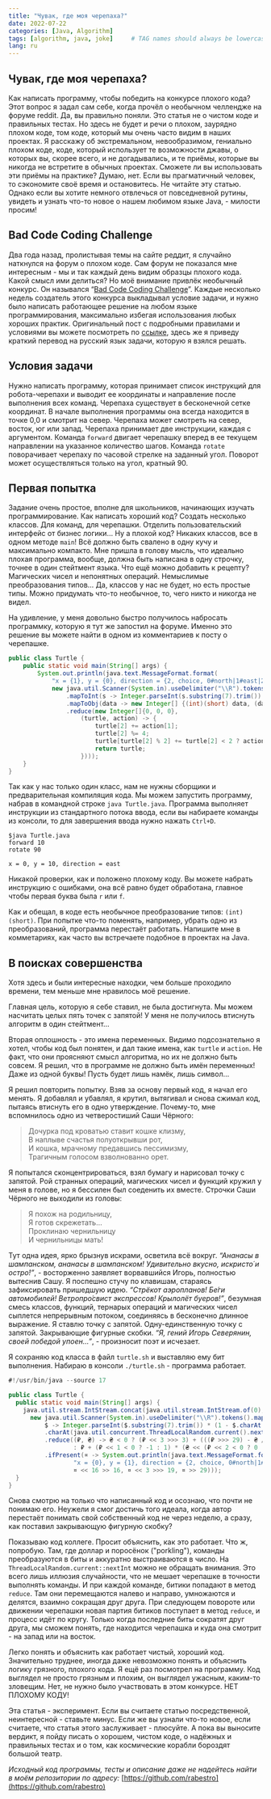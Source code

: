 ```yaml
---
title: "Чувак, где моя черепаха?"
date: 2022-07-22
categories: [Java, Algorithm]
tags: [algorithm, java, joke]     # TAG names should always be lowercase
lang: ru
---
```


## Чувак, где моя черепаха?

Как написать программу, чтобы победить на конкурсе плохого кода? Этот вопрос я задал сам себе, когда прочёл о необычном челлендже на форуме reddit. Да, вы правильно поняли. Это статья не о чистом коде и правильных тестах. Но здесь не будет и речи о плохом, заурядно плохом коде, том коде, который мы очень часто видим в наших проектах. Я расскажу об экстремальном, невообразимом, гениально плохом коде, коде, который использует те возможности джавы, о которых вы, скорее всего, и не догадывались, и те приёмы, которые вы никогда не встретите в обычных проектах. Сможете ли вы использовать эти приёмы на практике? Думаю, нет. Если вы прагматичный человек, то сэкономите своё время и остановитесь. Не читайте эту статью. Однако если вы хотите немного отвлечься от повседневной рутины, увидеть и узнать что-то новое о нашем любимом языке Java, - милости просим!

## Bad Code Coding Challenge

Два года назад, пролистывая темы на сайте реддит, я случайно наткнулся на форум о плохом коде. Сам форум не показался мне интересным - мы и так каждый день видим образцы плохого кода. Какой смысл ими делиться? Но моё внимание привлёк необычный конкурс. Он назывался “[Bad Code Coding Challenge](https://www.reddit.com/r/badcode/comments/k8eh7a/bad_code_coding_challenge_51_dude_wheres_my_turtle/)”. Каждые несколько недель создатель этого конкурса выкладывал условие задачи, и нужно было написать работающее решение на любом языке программирования, максимально избегая использования любых хороших практик. Оригинальный пост с подробными правилами и условиями вы можете посмотреть по [ссылке](https://www.reddit.com/r/badcode/comments/k8eh7a/bad_code_coding_challenge_51_dude_wheres_my_turtle/), здесь же я приведу краткий перевод на русский язык задачи, которую я взялся решать.

## Условия задачи

Нужно написать программу, которая принимает список инструкций для робота-черепахи и выводит ее координаты и направление после выполнения всех команд. Черепаха существует в бесконечной сетке координат. В начале выполнения программы она всегда находится в точке 0,0 и смотрит на север. Черепаха может смотреть на север, восток, юг или запад. Черепаха принимает две инструкции, каждая с аргументом. Команда `forward` двигает черепашку вперед в ее текущем направлении на указанное количество шагов. Команда `rotate` поворачивает черепаху по часовой стрелке на заданный угол. Поворот может осуществляться только на угол, кратный 90.

## Первая попытка

Задание очень простое, вполне для школьников, начинающих изучать программирование. Как написать хороший код? Создать несколько классов. Для команд, для черепашки. Отделить пользовательский интерфейс от бизнес логики… Ну а плохой код? Никаких классов, все в одном методе `main`! Всё должно быть свалено в одну кучу и максимально компакто. Мне пришла в голову мысль, что идеально плохая программа, вообще, должна быть написана в одну строчку, точнее в один стейтмент языка. Что ещё можно добавить к рецепту? Магических чисел и непонятных операций. Немыслимые преобразования типов… Да, классов у нас не будет, но есть простые типы. Можно придумать что-то необычное, то, чего никто и никогда не видел.

На удивление, у меня довольно быстро получилось набросать программку, которую я тут же запостил на форуме. Именно это решение вы можете найти в одном из комментариев к посту о черепашке.

```java
public class Turtle {
    public static void main(String[] args) {
        System.out.println(java.text.MessageFormat.format(
            "x = {1}, y = {0}, direction = {2, choice, 0#north|1#east|2#south|3#west}", 
            new java.util.Scanner(System.in).useDelimiter("\\R").tokens()
                .mapToInt(s -> Integer.parseInt(s.substring(7).trim()) << s.charAt(0) / 'r' * ' ' / 2)
                .mapToObj(data -> new Integer[] {(int)(short) data, (data >> 16) / 90})
                .reduce(new Integer[]{0, 0, 0},
                    (turtle, action) -> {
                        turtle[2] += action[1];
                        turtle[2] %= 4;
                        turtle[turtle[2] % 2] += turtle[2] < 2 ? action[0] : -action[0];
                        return turtle;
                    })));
    }
}
```

Так как у нас только один класс, нам не нужны сборщики и предварительная компиляция кода. Мы можем запустить программу, набрав в командной строке `java Turtle.java`. Программа выполняет инструкции из стандартного потока ввода, если вы набираете команды из консоли, то для завершения ввода нужно нажать `Ctrl+D`.

```shell
$java Turtle.java                       
forward 10                              
rotate 90  

x = 0, y = 10, direction = east 
```

Никакой проверки, как и положено плохому коду. Вы можете набрать инструкцию с ошибками, она всё равно будет обработана, главное чтобы первая буква была `r` или `f`.

Как и обещал, в коде есть необычное преобразование типов: `(int)(short)`. При попытке что-то поменять, например, убрать одно из преобразований, программа перестаёт работать. Напишите мне в комметариях, как часто вы встречаете подобное в проектах на Java.

## В поисках совершенства

Хотя здесь и были интересные находки, чем больше проходило времени, тем меньше мне нравилось моё решение.

Главная цель, которую я себе ставил, не была достигнута. Мы можем насчитать целых пять точек с запятой! У меня не получилось втиснуть алгоритм в один стейтмент…

Вторая оплошность - это имена переменных. Видимо подсознательно я хотел, чтобы код был понятен, и дал такие имена, как `turtle` и `action`. Не факт, что они проясняют смысл алгоритма, но их не должно быть совсем. Я решил, что в программе не должно быть имён переменных! Даже из одной буквы! Пусть будет лишь намёк, лишь символ…

Я решил повторить попытку. Взяв за основу первый код, я начал его менять. Я добавлял и убавлял, я крутил, вытягивал и снова сжимал код, пытаясь втиснуть его в одно утверждение. Почему-то, мне вспомнилось одно из четверостиший Саши Чёрного:

> Дочурка под кроватью ставит кошке клизму,  
> В наплыве счастья полуоткрывши рот,  
> И кошка, мрачному предавшись пессимизму,  
> Трагичным голосом взволнованно орет.

Я попытался сконцентрироваться, взял бумагу и нарисовал точку с запятой. Рой странных операций, магических чисел и функций кружил у меня в голове, но я бессилен был соеденить их вместе. Строчки Саши Чёрного не выходили из головы:

> Я похож на родильницу,  
> Я готов скрежетать…  
> Проклинаю чернильницу  
> И чернильницы мать!

Тут одна идея, ярко брызнув искрами, осветила всё вокруг. _“Ананасы в шампанском, ананасы в шампанском! Удивительно вкусно, искристо́ и остро́!”_, - восторженно заявляет ворвавшийся Игорь, полностью вытеснив Сашу. Я поспешно стучу по клавишам, стараясь зафиксировать пришедшую идею. _“Стрёкот аэропланов! Бе́ги автомобилей! Ветропро́свист экспрессов! Крылолёт буеров!”_, безумная смесь классов, функций, тернарых операций и магических чисел сыплется непрерывным потоком, соединяясь в бесконечно длинное выражение. Я ставлю точку с запятой. Одну-единственную точку с запятой. Закрывающие фигурные скобки. _“Я, гений Игорь Северянин, своей победой упоен…”_, - произносит поэт и исчезает.

Я сохраняю код класса в файл `turtle.sh` и выставляю ему бит выполнения. Набираю в консоли `./turtle.sh` - программа работает.

```java
#!/usr/bin/java --source 17

public class Turtle {
  public static void main(String[] args) {
    java.util.stream.IntStream.concat(java.util.stream.IntStream.of(0), 
      new java.util.Scanner(System.in).useDelimiter("\\R").tokens().mapToInt(
          $ -> Integer.parseInt($.substring(7).trim()) * (1 - $.charAt(0) / "porkling"
          .charAt(java.util.concurrent.ThreadLocalRandom.current().nextInt(8)) * 2)))
          .reduce((₽, ₴) -> ₴ < 0 ? (₽ << 3 >>> 3) + (((₽ >>> 29) - ₴ / 90) % 4 << 29)
                  : ₽ + (₽ << 1 < 0 ? -1 : 1) * (₴ << (₽ << 2 < 0 ? 0 : 16)))
          .ifPresent(¤ -> System.out.println(java.text.MessageFormat.format(
                  "x = {0}, y = {1}, direction = {2, choice, 0#north|1#east|2#south|3#west}",
                  ¤ << 16 >> 16, ¤ << 3 >>> 19, ¤ >> 29)));
  }
}
```

Снова смотрю на только что написанный код и осознаю, что почти не понимаю его. Неужели я смог достичь того идеала, когда автор перестаёт понимать свой собственный код не через неделю, а сразу, как поставил закрывающую фигурную скобку?

Показываю код коллеге. Просит объяснить, как это работает. Что ж, попробую. Там, где доллар и поросёнок ("porkling"), команды преобразуются в биты и аккуратно выстраиваются в число. На `ThreadLocalRandom.current::nextInt` можно не обращать внимания. Это всего лишь иллюзия случайности, что не мешает черепашке в точности выполнять команды. И при каждой команде, битики попадают в метод `reduce`. Там они перемещаются налево и направо, умножаются и делятся, взаимно сокращая друг друга. При следующем повороте или движении черепашки новая партия битиков поступает в метод `reduce`, и процесс идёт по кругу. Только когда последние биты сократят друг друга, мы сможем понять, где находится черепашка и куда она смотрит - на запад или на восток.

Легко понять и объяснить как работает чистый, хороший код. Значительно труднее, иногда даже невозможно понять и объяснить логику грязного, плохого кода. Я ещё раз посмотрел на программу. Код выглядел не просто грязным и плохим, он выглядел ужасным, каким-то зловещим. Нет, не нужно было участвовать в этом конкурсе. НЕТ ПЛОХОМУ КОДУ!

Эта статья - эксперимент. Если вы считаете статью посредственной, неинтересной - ставьте минус. Если же вы узнали что-то новое, если считаете, что статья этого заслуживает - плюсуйте. А пока вы выносите вердикт, я пойду писать о хорошем, чистом коде, о надёжных и правильных тестах и о том, как космические корабли бороздят большой театр.

_Исходный код программы, тесты и описание даже не надейтесь найти в моём репозитории по адресу:_ [https://github.com/rabestro](https://github.com/rabestro)
